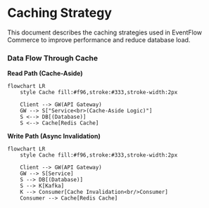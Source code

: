# Caching Strategy

This document describes the caching strategies used in EventFlow Commerce to improve performance and reduce database load.

### Data Flow Through Cache

**Read Path (Cache-Aside)**

```mermaid
flowchart LR
    style Cache fill:#f96,stroke:#333,stroke-width:2px

    Client --> GW(API Gateway)
    GW --> S["Service<br>(Cache-Aside Logic)"]
    S <--> DB[(Database)]
    S <--> Cache[Redis Cache]
```

**Write Path (Async Invalidation)**

```mermaid
flowchart LR
    style Cache fill:#f96,stroke:#333,stroke-width:2px

    Client --> GW(API Gateway)
    GW --> S[Service]
    S --> DB[(Database)]
    S --> K[Kafka]
    K --> Consumer[Cache Invalidation<br/>Consumer]
    Consumer --> Cache[Redis Cache]
```